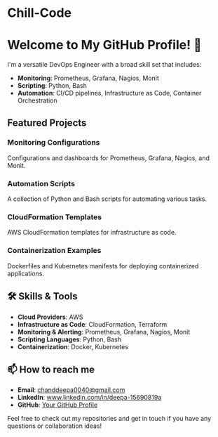# Chill-Code
# Welcome to My GitHub Profile! 👋

I'm a versatile DevOps Engineer with a broad skill set that includes:
- **Monitoring**: Prometheus, Grafana, Nagios, Monit
- **Scripting**: Python, Bash
- **Automation**: CI/CD pipelines, Infrastructure as Code, Container Orchestration

## Featured Projects
### Monitoring Configurations
Configurations and dashboards for Prometheus, Grafana, Nagios, and Monit.

### Automation Scripts
A collection of Python and Bash scripts for automating various tasks.

### CloudFormation Templates
AWS CloudFormation templates for infrastructure as code.

### Containerization Examples
Dockerfiles and Kubernetes manifests for deploying containerized applications.


## 🛠️ Skills & Tools
- **Cloud Providers**: AWS
- **Infrastructure as Code**: CloudFormation, Terraform
- **Monitoring & Alerting**: Prometheus, Grafana, Nagios, Monit
- **Scripting Languages**: Python, Bash
- **Containerization**: Docker, Kubernetes

## 📫 How to reach me
- **Email**: chanddeepa0040@gmail.com
- **LinkedIn**: www.linkedin.com/in/deepa-15690819a
- **GitHub**: [Your GitHub Profile](https://github.com/deepa0040)

Feel free to check out my repositories and get in touch if you have any questions or collaboration ideas!
